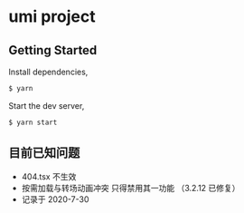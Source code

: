 # umi project

## Getting Started

Install dependencies,

```bash
$ yarn
```

Start the dev server,

```bash
$ yarn start
```

## 目前已知问题
- 404.tsx 不生效
- 按需加载与转场动画冲突 只得禁用其一功能 （3.2.12 已修复）
- 记录于 2020-7-30

